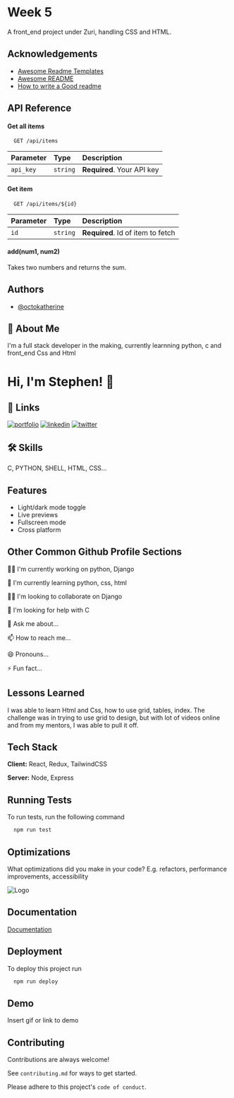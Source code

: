 
# Week 5

A front_end project under Zuri, handling CSS and HTML.


## Acknowledgements

 - [Awesome Readme Templates](https://awesomeopensource.com/project/elangosundar/awesome-README-templates)
 - [Awesome README](https://github.com/matiassingers/awesome-readme)
 - [How to write a Good readme](https://bulldogjob.com/news/449-how-to-write-a-good-readme-for-your-github-project)


## API Reference

#### Get all items

```http
  GET /api/items
```

| Parameter | Type     | Description                |
| :-------- | :------- | :------------------------- |
| `api_key` | `string` | **Required**. Your API key |

#### Get item

```http
  GET /api/items/${id}
```

| Parameter | Type     | Description                       |
| :-------- | :------- | :-------------------------------- |
| `id`      | `string` | **Required**. Id of item to fetch |

#### add(num1, num2)

Takes two numbers and returns the sum.


## Authors

- [@octokatherine](https://www.github.com/octokatherine)


## 🚀 About Me
I'm a full stack developer in the making, currently learnning python, c and front_end Css and Html


# Hi, I'm Stephen! 👋


## 🔗 Links
[![portfolio](https://img.shields.io/badge/my_portfolio-000?style=for-the-badge&logo=ko-fi&logoColor=white)](https://katherineoelsner.com/)
[![linkedin](https://img.shields.io/badge/linkedin-0A66C2?style=for-the-badge&logo=linkedin&logoColor=white)](https://www.linkedin.com/)
[![twitter](https://img.shields.io/badge/twitter-1DA1F2?style=for-the-badge&logo=twitter&logoColor=white)](https://twitter.com/)


## 🛠 Skills
C, PYTHON, SHELL, HTML, CSS...


## Features

- Light/dark mode toggle
- Live previews
- Fullscreen mode
- Cross platform


## Other Common Github Profile Sections
👩‍💻 I'm currently working on python, Django

🧠 I'm currently learning python, css, html

👯‍♀️ I'm looking to collaborate on Django

🤔 I'm looking for help with C

💬 Ask me about...

📫 How to reach me...

😄 Pronouns...

⚡️ Fun fact...


## Lessons Learned

I was able to learn Html and Css, how to use grid, tables, index. The challenge was in trying to use grid to design, but with lot of videos online and from my mentors, I was able to pull it off.
## Tech Stack

**Client:** React, Redux, TailwindCSS

**Server:** Node, Express


## Running Tests

To run tests, run the following command

```bash
  npm run test
```


## Optimizations

What optimizations did you make in your code? E.g. refactors, performance improvements, accessibility


![Logo](https://dev-to-uploads.s3.amazonaws.com/uploads/articles/th5xamgrr6se0x5ro4g6.png)


## Documentation

[Documentation](https://linktodocumentation)


## Deployment

To deploy this project run

```bash
  npm run deploy
```


## Demo

Insert gif or link to demo


## Contributing

Contributions are always welcome!

See `contributing.md` for ways to get started.

Please adhere to this project's `code of conduct`.


